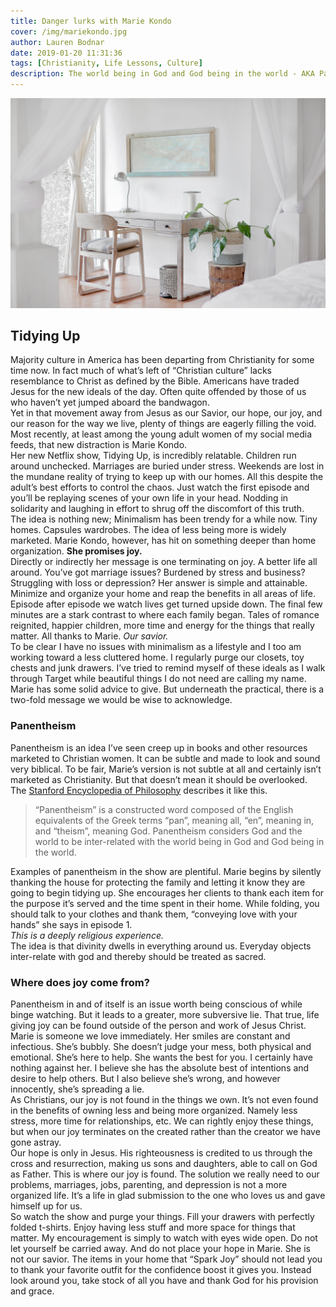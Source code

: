 ```yaml
---
title: Danger lurks with Marie Kondo
cover: /img/mariekondo.jpg
author: Lauren Bodnar
date: 2019-01-20 11:31:36
tags: [Christianity, Life Lessons, Culture]
description: The world being in God and God being in the world - AKA Panentheism. She promises joy in places it won't be found.
---
```

![header img](/img/mariekondo.jpg)
## Tidying Up

Majority culture in America has been departing from Christianity for some time now. In fact much of what’s left of “Christian culture” lacks resemblance to Christ as defined by the Bible. Americans have traded Jesus for the new ideals of the day. Often quite offended by those of us who haven’t yet jumped aboard the bandwagon. <br/>
Yet in that movement away from Jesus as our Savior, our hope, our joy, and our reason for the way we live, plenty of things are eagerly filling the void. Most recently, at least among the young adult women of my social media feeds, that new distraction is Marie Kondo. <br/>
Her new Netflix show, Tidying Up, is incredibly relatable. Children run around unchecked. Marriages are buried under stress. Weekends are lost in the mundane reality of trying to keep up with our homes. All this despite the adult’s best efforts to control the chaos. Just watch the first episode and you’ll be replaying scenes of your own life in your head. Nodding in solidarity and laughing in effort to shrug off the discomfort of this truth. <br/>
The idea is nothing new; Minimalism has been trendy for a while now. Tiny homes. Capsules wardrobes. The idea of less being more is widely marketed. Marie Kondo, however, has hit on something deeper than home organization. **She promises joy.** <br/>
Directly or indirectly her message is one terminating on joy. A better life all around. You’ve got marriage issues? Burdened by stress and business? Struggling with loss or depression? Her answer is simple and attainable. Minimize and organize your home and reap the benefits in all areas of life. Episode after episode we watch lives get turned upside down. The final few minutes are a stark contrast to where each family began. Tales of romance reignited, happier children, more time and energy for the things that really matter. All thanks to Marie. *Our savior.* <br/>
To be clear I have no issues with minimalism as a lifestyle and I too am working toward a less cluttered home. I regularly purge our closets, toy chests and junk drawers. I’ve tried to remind myself of these ideals as I walk through Target while beautiful things I do not need are calling my name. Marie has some solid advice to give. But underneath the practical, there is a two-fold message we would be wise to acknowledge. <br/>

### Panentheism

Panentheism is an idea I’ve seen creep up in books and other resources marketed to Christian women. It can be subtle and made to look and sound very biblical. To be fair, Marie’s version is not subtle at all and certainly isn’t marketed as Christianity. But that doesn’t mean it should be overlooked. <br/>
The [Stanford Encyclopedia of Philosophy](https://plato.stanford.edu/entries/panentheism/) describes it like this.

>“Panentheism” is a constructed word composed of the English equivalents of the Greek terms “pan”, meaning all, “en”, meaning in, and “theism”, meaning God. Panentheism considers God and the world to be inter-related with the world being in God and God being in the world.

Examples of panentheism in the show are plentiful. Marie begins by silently thanking the house for protecting the family and letting it know they are going to begin tidying up. She encourages her clients to thank each item for the purpose it’s served and the time spent in their home. While folding, you should talk to your clothes and thank them, “conveying love with your hands” she says in episode 1. <br/>
*This is a deeply religious experience.* <br/>
The idea is that divinity dwells in everything around us. Everyday objects inter-relate with god and thereby should be treated as sacred. <br/>

### Where does joy come from?

Panentheism in and of itself is an issue worth being conscious of while binge watching. But it leads to a greater, more subversive lie. That true, life giving joy can be found outside of the person and work of Jesus Christ. <br/>
Marie is someone we love immediately. Her smiles are constant and infectious. She’s bubbly. She doesn’t judge your mess, both physical and emotional. She’s here to help. She wants the best for you. I certainly have nothing against her. I believe she has the absolute best of intentions and desire to help others. But I also believe she’s wrong, and however innocently, she’s spreading a lie. <br/>
As Christians, our joy is not found in the things we own. It’s not even found in the benefits of owning less and being more organized. Namely less stress, more time for relationships, etc. We can rightly enjoy these things, but when our joy terminates on the created rather than the creator we have gone astray. <br/>
Our hope is only in Jesus. His righteousness is credited to us through the cross and resurrection, making us sons and daughters, able to call on God as Father. This is where our joy is found. The solution we really need to our problems, marriages, jobs, parenting, and depression is not a more organized life. It’s a life in glad submission to the one who loves us and gave himself up for us. <br/>
So watch the show and purge your things. Fill your drawers with perfectly folded t-shirts. Enjoy having less stuff and more space for things that matter. My encouragement is simply to watch with eyes wide open. Do not let yourself be carried away. And do not place your hope in Marie. She is not our savior. The items in your home that “Spark Joy” should not lead you to thank your favorite outfit for the confidence boost it gives you. Instead look around you, take stock of all you have and thank God for his provision and grace.
